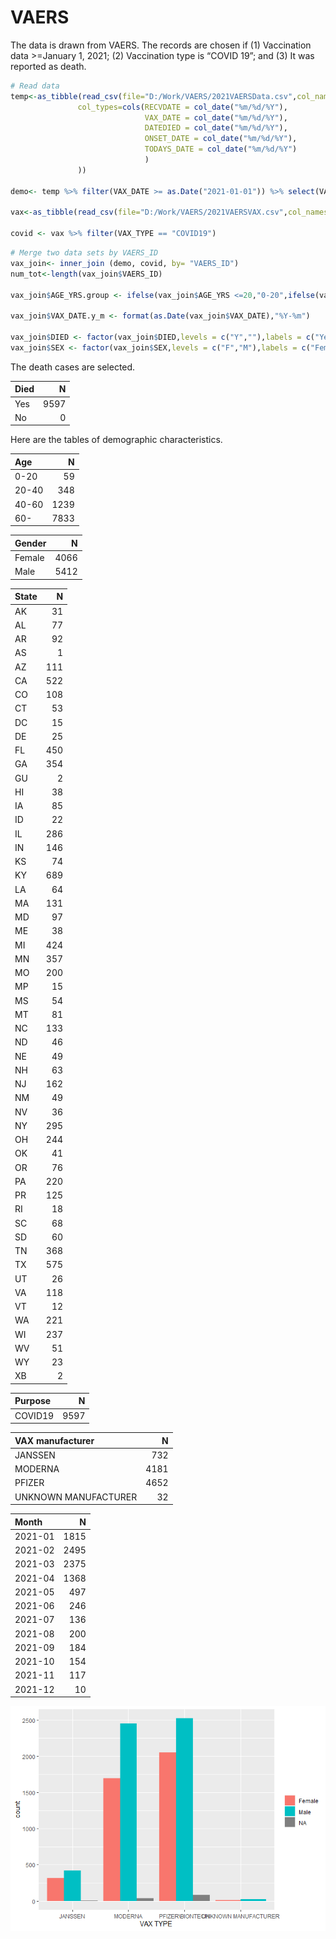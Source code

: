 VAERS
================

The data is drawn from VAERS. The records are chosen if (1) Vaccination
data &gt;=January 1, 2021; (2) Vaccination type is “COVID 19”; and (3)
It was reported as death.

``` r
# Read data
temp<-as_tibble(read_csv(file="D:/Work/VAERS/2021VAERSData.csv",col_names = TRUE,
               col_types=cols(RECVDATE = col_date("%m/%d/%Y"),
                              VAX_DATE = col_date("%m/%d/%Y"),
                              DATEDIED = col_date("%m/%d/%Y"),
                              ONSET_DATE = col_date("%m/%d/%Y"),
                              TODAYS_DATE = col_date("%m/%d/%Y")
                              )
               ))

demo<- temp %>% filter(VAX_DATE >= as.Date("2021-01-01")) %>% select(VAERS_ID, RECVDATE, STATE, AGE_YRS, SEX, VAX_DATE, ONSET_DATE,DIED) 

vax<-as_tibble(read_csv(file="D:/Work/VAERS/2021VAERSVAX.csv",col_names = TRUE))

covid <- vax %>% filter(VAX_TYPE == "COVID19")
```

``` r
# Merge two data sets by VAERS_ID
vax_join<- inner_join (demo, covid, by= "VAERS_ID")
num_tot<-length(vax_join$VAERS_ID)

vax_join$AGE_YRS.group <- ifelse(vax_join$AGE_YRS <=20,"0-20",ifelse(vax_join$AGE_YRS <=40,"20-40",ifelse(vax_join$AGE_YRS <=60,"40-60","60-")))

vax_join$VAX_DATE.y_m <- format(as.Date(vax_join$VAX_DATE),"%Y-%m")

vax_join$DIED <- factor(vax_join$DIED,levels = c("Y",""),labels = c("Yes", "No"))
vax_join$SEX <- factor(vax_join$SEX,levels = c("F","M"),labels = c("Female", "Male"))
```

The death cases are selected.

| Died |    N |
|:-----|-----:|
| Yes  | 9597 |
| No   |    0 |

Here are the tables of demographic characteristics.

| Age   |    N |
|:------|-----:|
| 0-20  |   59 |
| 20-40 |  348 |
| 40-60 | 1239 |
| 60-   | 7833 |

| Gender |    N |
|:-------|-----:|
| Female | 4066 |
| Male   | 5412 |

| State |   N |
|:------|----:|
| AK    |  31 |
| AL    |  77 |
| AR    |  92 |
| AS    |   1 |
| AZ    | 111 |
| CA    | 522 |
| CO    | 108 |
| CT    |  53 |
| DC    |  15 |
| DE    |  25 |
| FL    | 450 |
| GA    | 354 |
| GU    |   2 |
| HI    |  38 |
| IA    |  85 |
| ID    |  22 |
| IL    | 286 |
| IN    | 146 |
| KS    |  74 |
| KY    | 689 |
| LA    |  64 |
| MA    | 131 |
| MD    |  97 |
| ME    |  38 |
| MI    | 424 |
| MN    | 357 |
| MO    | 200 |
| MP    |  15 |
| MS    |  54 |
| MT    |  81 |
| NC    | 133 |
| ND    |  46 |
| NE    |  49 |
| NH    |  63 |
| NJ    | 162 |
| NM    |  49 |
| NV    |  36 |
| NY    | 295 |
| OH    | 244 |
| OK    |  41 |
| OR    |  76 |
| PA    | 220 |
| PR    | 125 |
| RI    |  18 |
| SC    |  68 |
| SD    |  60 |
| TN    | 368 |
| TX    | 575 |
| UT    |  26 |
| VA    | 118 |
| VT    |  12 |
| WA    | 221 |
| WI    | 237 |
| WV    |  51 |
| WY    |  23 |
| XB    |   2 |

| Purpose |    N |
|:--------|-----:|
| COVID19 | 9597 |

| VAX manufacturer     |    N |
|:---------------------|-----:|
| JANSSEN              |  732 |
| MODERNA              | 4181 |
| PFIZER               | 4652 |
| UNKNOWN MANUFACTURER |   32 |

| Month   |    N |
|:--------|-----:|
| 2021-01 | 1815 |
| 2021-02 | 2495 |
| 2021-03 | 2375 |
| 2021-04 | 1368 |
| 2021-05 |  497 |
| 2021-06 |  246 |
| 2021-07 |  136 |
| 2021-08 |  200 |
| 2021-09 |  184 |
| 2021-10 |  154 |
| 2021-11 |  117 |
| 2021-12 |   10 |

![](VAERS_files/figure-gfm/unnamed-chunk-5-1.png)<!-- -->
